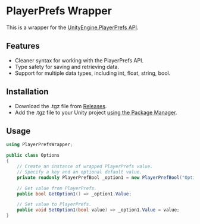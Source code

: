 # PlayerPrefs Wrapper

This is a wrapper for the [UnityEngine.PlayerPrefs API][PlayerPrefs].

[PlayerPrefs]:
https://docs.unity3d.com/ScriptReference/PlayerPrefs.html


## Features

- Cleaner syntax for working with the PlayerPrefs API.
- Type safety for saving and retrieving data.
- Support for multiple data types, including int, float, string, bool.


## Installation

- Download the .tgz file from [Releases][Releases].
- Add the .tgz file to your Unity project [using the Package Manager][UPM-Tarball].

[Releases]:
https://github.com/murphyne/PlayerPrefsWrapper/releases

[UPM-Tarball]:
https://docs.unity3d.com/Manual/upm-ui-tarball.html


## Usage

```csharp
using PlayerPrefsWrapper;

public class Options
{
    // Create an instance of wrapped PlayerPrefs value.
    // Specify a key and an optional default value.
    private readonly PlayerPrefBool _option1 = new PlayerPrefBool("Option1", true);

    // Get value from PlayerPrefs.
    public bool GetOption1() => _option1.Value;

    // Set value to PlayerPrefs.
    public void SetOption1(bool value) => _option1.Value = value;
}
```

